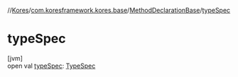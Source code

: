 //[Kores](../../../index.md)/[com.koresframework.kores.base](../index.md)/[MethodDeclarationBase](index.md)/[typeSpec](type-spec.md)

# typeSpec

[jvm]\
open val [typeSpec](type-spec.md): [TypeSpec](../-type-spec/index.md)
